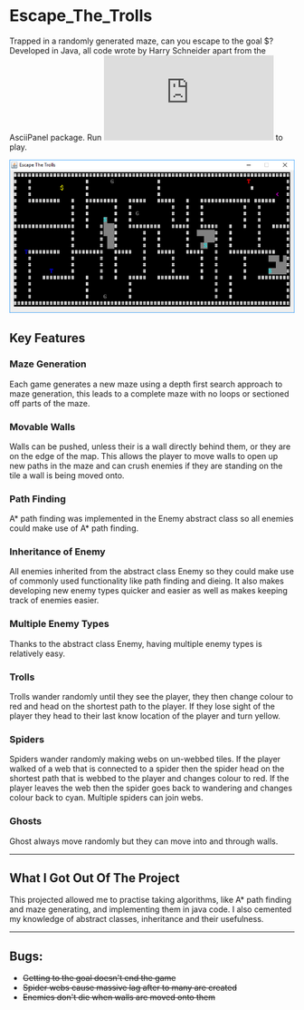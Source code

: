 # Escape_The_Trolls

Trapped in a randomly generated maze, can you escape to the goal $? Developed in Java, all code wrote by Harry Schneider apart from the AsciiPanel package. Run ![EscapeTheTroll.jar](https://github.com/Haza290/Escape_The_Trolls/blob/master/EscapeTheTroll.jar) to play.

![Screen shot of the game](https://github.com/Haza290/Escape_The_Trolls/blob/master/Escape%20The%20Trolls%20Screenshot.PNG)

## Key Features

### Maze Generation
Each game generates a new maze using a depth first search approach to maze generation, this leads to a complete maze with no loops or sectioned off parts of the maze.

### Movable Walls
Walls can be pushed, unless their is a wall directly behind them, or they are on the edge of the map. This allows the player to move walls to open up new paths in the maze and can crush enemies if they are standing on the tile a wall is being moved onto.

### Path Finding
A* path finding was implemented in the Enemy abstract class so all enemies could make use of A* path finding.

### Inheritance of Enemy
All enemies inherited from the abstract class Enemy so they could make use of commonly used functionality like path finding and dieing. It also makes developing new enemy types quicker and easier as well as makes keeping track of enemies easier.

### Multiple Enemy Types
Thanks to the abstract class Enemy, having multiple enemy types is relatively easy.

### Trolls
Trolls wander randomly until they see the player, they then change colour to red and head on the shortest path to the player. If they lose sight of the player they head to their last know location of the player and turn yellow.

### Spiders
Spiders wander randomly making webs on un-webbed tiles. If the player walked of a web that is connected to a spider then the spider head on the shortest path that is webbed to the player and changes colour to red. If the player leaves the web then the spider goes back to wandering and changes colour back to cyan. Multiple spiders can join webs.

### Ghosts
Ghost always move randomly but they can move into and through walls.

---

## What I Got Out Of The Project
This projected allowed me to practise taking algorithms, like A* path finding and maze generating, and implementing them in java code. I also cemented my knowledge of abstract classes, inheritance and their usefulness.

---
## Bugs: 
* ~~Getting to the goal doesn't end the game~~
* ~~Spider webs cause massive lag after to many are created~~
* ~~Enemies don't die when walls are moved onto them~~
